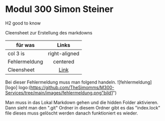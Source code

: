 # Modul 300 Simon Steiner

H2 good to know

Cleensheet zur Erstellung des markdowns



| für was        | Links          |
| ------------- |:-------------:|
| col 3 is      | right-aligned |
| Fehlermeldung      | centered      |
| Cleensheet | [Link](https://github.com/adam-p/markdown-here/wiki/Markdown-Cheatsheet#links)     |


Bei dieser Fehlermeldung muss man folgend handeln. 
![fehlermeldung][logo]
logo:(https://github.com/TheSimomms/M300-Services/tree/main/images/fehlermeldung.png"bild1")

Man muss in das Lokal Markdown gehen und die hidden Folder aktivieren.
Dann sieht man den ".git" Ordner in diesem Ordner gibt es das "index.lock" file dieses muss gelöscht werden danach funktioniert es wieder.